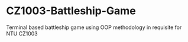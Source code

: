 # CZ1003-Battleship-Game
Terminal based battleship game using OOP methodology in requisite for NTU CZ1003

